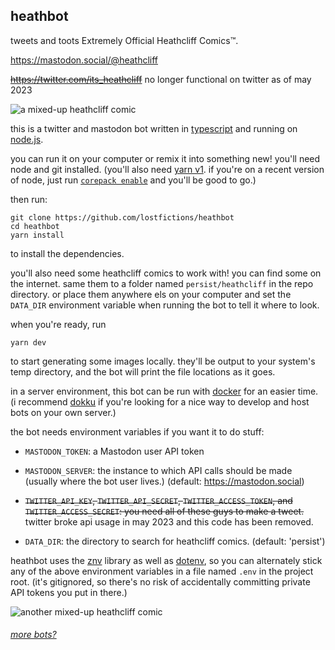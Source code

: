 ## heathbot

tweets and toots Extremely Official Heathcliff Comics™.

https://mastodon.social/@heathcliff

~~https://twitter.com/its_heathcliff~~ no longer functional on twitter as of may 2023

![a mixed-up heathcliff comic](https://i.imgur.com/Sm4PpX6.png)

this is a twitter and mastodon bot written in
[typescript](https://www.typescriptlang.org/) and running on
[node.js](http://nodejs.org/).

you can run it on your computer or remix it into something new! you'll need node
and git installed. (you'll also need [yarn v1](https://classic.yarnpkg.com). if
you're on a recent version of node, just run [`corepack
enable`](https://nodejs.org/api/corepack.html) and you'll be good to go.)

then run:

```
git clone https://github.com/lostfictions/heathbot
cd heathbot
yarn install
```

to install the dependencies.

you'll also need some heathcliff comics to work with! you can find some on the
internet. same them to a folder named `persist/heathcliff` in the repo
directory. or place them anywhere els on your computer and set the `DATA_DIR`
environment variable when running the bot to tell it where to look.

when you're ready, run

```
yarn dev
```

to start generating some images locally. they'll be output to your system's temp
directory, and the bot will print the file locations as it goes.

in a server environment, this bot can be run with
[docker](https://docs.docker.com/) for an easier time. (i recommend
[dokku](http://dokku.viewdocs.io/dokku/) if you're looking for a nice way to
develop and host bots on your own server.)

the bot needs environment variables if you want it to do stuff:

- `MASTODON_TOKEN`: a Mastodon user API token

- `MASTODON_SERVER`: the instance to which API calls should be made (usually
  where the bot user lives.) (default: https://mastodon.social)

- ~~`TWITTER_API_KEY`, `TWITTER_API_SECRET`, `TWITTER_ACCESS_TOKEN`, and
  `TWITTER_ACCESS_SECRET`: you need all of these guys to make a tweet.~~ twitter
  broke api usage in may 2023 and this code has been removed.

- `DATA_DIR`: the directory to search for heathcliff comics. (default:
  'persist')

heathbot uses the [znv](https://github.com/lostfictions/znv/) library as well as
[dotenv](https://github.com/motdotla/dotenv), so you can alternately stick
any of the above environment variables in a file named `.env` in the project
root. (it's gitignored, so there's no risk of accidentally committing private
API tokens you put in there.)

![another mixed-up heathcliff comic](https://i.imgur.com/J061W3c.png)

###### [more bots?](https://github.com/lostfictions?tab=repositories&q=botally)
